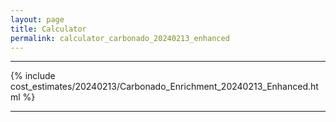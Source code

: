 ```yaml
---
layout: page
title: Calculator
permalink: calculator_carbonado_20240213_enhanced
---
```


___

{% include cost_estimates/20240213/Carbonado_Enrichment_20240213_Enhanced.html %}

___

